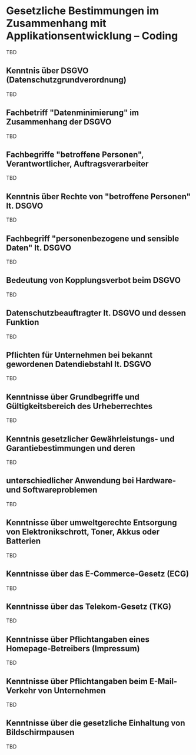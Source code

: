 # Gesetzliche Bestimmungen im Zusammenhang mit Applikationsentwicklung – Coding

TBD

## Kenntnis über DSGVO (Datenschutzgrundverordnung)

TBD

## Fachbetriff "Datenminimierung" im Zusammenhang der DSGVO

TBD

## Fachbegriffe "betroffene Personen", Verantwortlicher, Auftragsverarbeiter

TBD

## Kenntnis über Rechte von "betroffene Personen" lt. DSGVO

TBD

## Fachbegriff "personenbezogene und sensible Daten" lt. DSGVO

TBD

## Bedeutung von Kopplungsverbot beim DSGVO

TBD

## Datenschutzbeauftragter lt. DSGVO und dessen Funktion

TBD

## Pflichten für Unternehmen bei bekannt gewordenen Datendiebstahl lt. DSGVO

TBD

## Kenntnisse über Grundbegriffe und Gültigkeitsbereich des Urheberrechtes

TBD

## Kenntnis gesetzlicher Gewährleistungs- und Garantiebestimmungen und deren

TBD

## unterschiedlicher Anwendung bei Hardware- und Softwareproblemen

TBD

## Kenntnisse über umweltgerechte Entsorgung von Elektronikschrott, Toner, Akkus oder Batterien

TBD

## Kenntnisse über das E-Commerce-Gesetz (ECG)

TBD

## Kenntnisse über das Telekom-Gesetz (TKG)

TBD

## Kenntnisse über Pflichtangaben eines Homepage-Betreibers (Impressum)

TBD

## Kenntnisse über Pflichtangaben beim E-Mail-Verkehr von Unternehmen

TBD

## Kenntnisse über die gesetzliche Einhaltung von Bildschirmpausen

TBD
